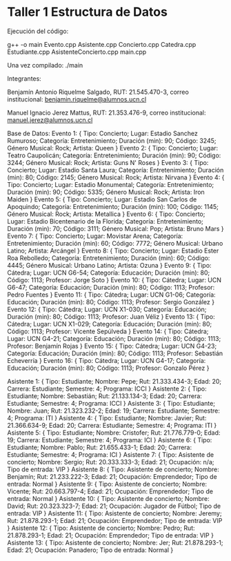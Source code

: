 # Taller 1 Estructura de Datos
Ejecución del código: 
                      

g++ -o main Evento.cpp Asistente.cpp Concierto.cpp Catedra.cpp Estudiante.cpp AsistenteConcierto.cpp main.cpp

Una vez compilado: ./main

Integrantes: 

Benjamín Antonio Riquelme Salgado, RUT: 21.545.470-3, correo institucional: benjamin.riquelme@alumnos.ucn.cl

Manuel Ignacio Jerez Mattus, RUT: 21.353.476-9, correo institucional: manuel.jerez@alumnos.ucn.cl


Base de Datos: 
Evento 1: { Tipo: Concierto; Lugar: Estadio Sanchez Rumuroso; Categoría: Entretenimiento; Duración (min): 90; Código: 3245; Género Musical: Rock; Artista: Queen }
Evento 2: { Tipo: Concierto; Lugar: Teatro Caupolicán; Categoría: Entretenimiento; Duración (min): 90; Código: 3244; Género Musical: Rock; Artista: Guns N' Roses }
Evento 3: { Tipo: Concierto; Lugar: Estadio Santa Laura; Categoría: Entretenimiento; Duración (min): 80; Código: 2145; Género Musical: Rock; Artista: Nirvana }
Evento 4: { Tipo: Concierto; Lugar: Estadio Monumental; Categoría: Entretenimiento; Duración (min): 90; Código: 5335; Género Musical: Rock; Artista: Iron Maiden }
Evento 5: { Tipo: Concierto; Lugar: Estadio San Carlos de Apoquindo; Categoría: Entretenimiento; Duración (min): 100; Código: 1145; Género Musical: Rock; Artista: Metallica }
Evento 6: { Tipo: Concierto; Lugar: Estadio Bicentenario de la Florida; Categoría: Entretenimiento; Duración (min): 70; Código: 3111; Género Musical: Pop; Artista: Bruno Mars }
Evento 7: { Tipo: Concierto; Lugar: Movistar Arena; Categoría: Entretenimiento; Duración (min): 60; Código: 7772; Género Musical: Urbano Latino; Artista: Arcángel }
Evento 8: { Tipo: Concierto; Lugar: Estadio Ester Roa Rebolledo; Categoría: Entretenimiento; Duración (min): 60; Código: 4445; Género Musical: Urbano Latino; Artista: Ozuna }
Evento 9: { Tipo: Cátedra; Lugar: UCN G6-54; Categoría: Educación; Duración (min): 80; Código: 1113; Profesor: Jorge Soto }
Evento 10: { Tipo: Cátedra; Lugar: UCN G6-47; Categoría: Educación; Duración (min): 80; Código: 1113; Profesor: Pedro Fuentes }
Evento 11: { Tipo: Cátedra; Lugar: UCN G1-06; Categoría: Educación; Duración (min): 80; Código: 1113; Profesor: Sergio González }
Evento 12: { Tipo: Cátedra; Lugar: UCN X1-030; Categoría: Educación; Duración (min): 80; Código: 1113; Profesor: Juan Véliz }
Evento 13: { Tipo: Cátedra; Lugar: UCN X1-029; Categoría: Educación; Duración (min): 80; Código: 1113; Profesor: Vicente Sepúlveda }
Evento 14: { Tipo: Cátedra; Lugar: UCN G4-21; Categoría: Educación; Duración (min): 80; Código: 1113; Profesor: Benjamín Rojas }
Evento 15: { Tipo: Cátedra; Lugar: UCN G4-23; Categoría: Educación; Duración (min): 80; Código: 1113; Profesor: Sebastián Echeverría }
Evento 16: { Tipo: Cátedra; Lugar: UCN G4-17; Categoría: Educación; Duración (min): 80; Código: 1113; Profesor: Gonzalo Pérez }


Asistente 1: { Tipo: Estudiante; Nombre: Pepe; Rut: 21.333.434-3; Edad: 20; Carrera: Estudiante; Semestre: 4; Programa: ICCI }
Asistente 2: { Tipo: Estudiante; Nombre: Sebastián; Rut: 21.133.134-3; Edad: 20; Carrera: Estudiante; Semestre: 4; Programa: ICCI }
Asistente 3: { Tipo: Estudiante; Nombre: Juan; Rut: 21.323.232-2; Edad: 19; Carrera: Estudiante; Semestre: 4; Programa: ITI }
Asistente 4: { Tipo: Estudiante; Nombre: Javier; Rut: 21.366.634-9; Edad: 20; Carrera: Estudiante; Semestre: 4; Programa: ITI }
Asistente 5: { Tipo: Estudiante; Nombre: Cristofer; Rut: 21.776.779-0; Edad: 19; Carrera: Estudiante; Semestre: 4; Programa: ICI }
Asistente 6: { Tipo: Estudiante; Nombre: Pablo; Rut: 21.655.433-1; Edad: 20; Carrera: Estudiante; Semestre: 4; Programa: ICI }
Asistente 7: { Tipo: Asistente de concierto; Nombre: Sergio; Rut: 20.333.333-3; Edad: 21; Ocupación: n/a; Tipo de entrada: VIP }
Asistente 8: { Tipo: Asistente de concierto; Nombre: Benjamín; Rut: 21.233.222-3; Edad: 21; Ocupación: Emprendedor; Tipo de entrada: Normal }
Asistente 9: { Tipo: Asistente de concierto; Nombre: Vicente; Rut: 20.663.797-4; Edad: 21; Ocupación: Emprendedor; Tipo de entrada: Normal }
Asistente 10: { Tipo: Asistente de concierto; Nombre: David; Rut: 20.323.323-7; Edad: 21; Ocupación: Jugador de Fútbol; Tipo de entrada: VIP }
Asistente 11: { Tipo: Asistente de concierto; Nombre: Jeremy; Rut: 21.878.293-1; Edad: 21; Ocupación: Emprendedor; Tipo de entrada: VIP }
Asistente 12: { Tipo: Asistente de concierto; Nombre: Pedro; Rut: 21.878.293-1; Edad: 21; Ocupación: Emprendedor; Tipo de entrada: VIP }
Asistente 13: { Tipo: Asistente de concierto; Nombre: Jer; Rut: 21.878.293-1; Edad: 21; Ocupación: Panadero; Tipo de entrada: Normal }
